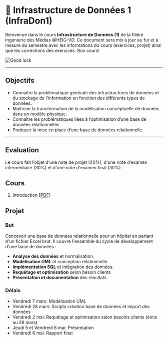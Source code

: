 # 📘 Infrastructure de Données 1 (InfraDon1)

Bienvenue dans le cours **Infrastructure de Données (1)** de la filière Ingénierie des Médias @HEIG-VD. 
Ce document sera mis à jour au fur et à mesure du semestre avec les informations du cours (exercices, projet) ainsi que les corrections des exercices. Bon cours!

![Good luck](https://media.giphy.com/media/j1Xyt3DHfJcmk/giphy.gif)

---

## Objectifs
   * Connaître la problématique générale des infrastructures de données et du stockage de l’information en fonction des différents types de données.
   * Maîtriser la transformation de la modélisation conceptuelle de données dans un modèle physique.
   * Connaître les problématiques liées à l’optimisation d’une base de données relationnelles
   * Pratiquer la mise en place d’une base de données relationnelle.

---

## Evaluation

Le cours fait l’objet d’une note de projet (40%), d'une note d'examen intermédiaire (30%) et d'une note d'examen final (30%). 


## Cours

1. Introduction [[PDF](https://raw.githubusercontent.com/MediaComem/comem-visualdon/main/cours/pdf/01-intro.pdf)]

## Projet

### But

Concevoir une base de données relationnelle pour un hôpital en partant d'un fichier Excel brut. Il couvre l'ensemble du cycle de développement d'une base de données : 
- **Analyse des données** et normalisation.
- **Modélisation UML** et conception relationnelle.
- **Implémentation SQL** et intégration des données.
- **Requêtage et optimisation** selon besoin clients
- **Présentation et documentation** des résultats.

### Délais

-   Vendredi 7 mars: Modélisation UML 
-   Vendredi 28 mars: Scripts création base de données et import des données 
-   Vendredi 2 mai: Requêtage et optimisation selon besoins clients (émis au 28 mars)
-   Jeudi 5 et Vendredi 6 mai: Présentation
-   Vendredi 6 mai: Rapport final 


